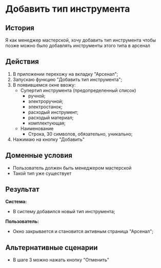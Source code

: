 # Добавить тип инструмента
## История
Я как менеджер мастерской, хочу добавить тип инструмента чтобы позже можно было добавлять инструменты этого типа в арсенал

## Действия
1. В приложении перехожу на вкладку "Арсенал";
2. Запускаю функцию "Добавить тип инструмента";
3. В появившемся окне ввожу:
    - Супертип инструмента (предопределенный список)
        - ручной;
        - электроручной;
        - электростанок;
        - расходый инструмент;
        - расходый материал;
        - комплектующая;
    - Наименование 
        - Строка, 30 символов, обязательно, уникально;
5. Нажимаю на кнопку "Добавить"

## Доменные условия
- Пользователь должен быть менеджером мастерской
- Такой тип уже существует

## Результат
**Система:**
- В систему добавился новый тип инструмента;

**Пользователь:**
- Окно закрывается и становится активным страница "Арсенал";

## Альтернативные сценарии
- В шаге 3 можно нажать кнопку "Отменить"
